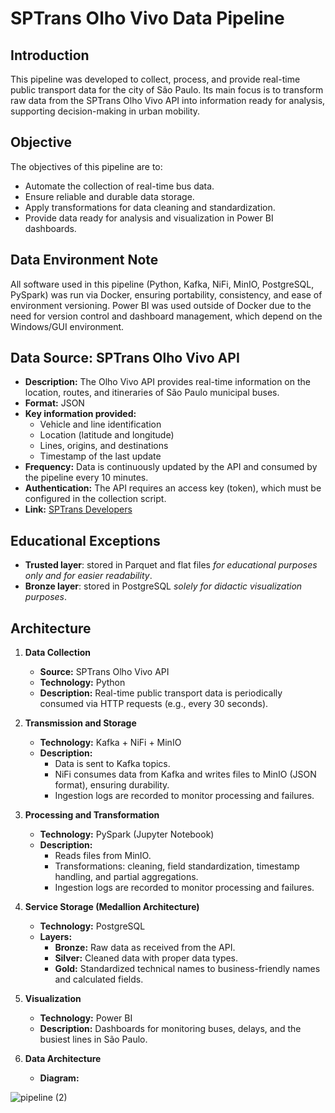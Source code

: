 # SPTrans Olho Vivo Data Pipeline

## Introduction
This pipeline was developed to collect, process, and provide real-time public transport data for the city of São Paulo. Its main focus is to transform raw data from the SPTrans Olho Vivo API into information ready for analysis, supporting decision-making in urban mobility.

## Objective
The objectives of this pipeline are to:
- Automate the collection of real-time bus data.
- Ensure reliable and durable data storage.
- Apply transformations for data cleaning and standardization.
- Provide data ready for analysis and visualization in Power BI dashboards.

## Data Environment Note
All software used in this pipeline (Python, Kafka, NiFi, MinIO, PostgreSQL, PySpark) was run via Docker, ensuring portability, consistency, and ease of environment versioning.
Power BI was used outside of Docker due to the need for version control and dashboard management, which depend on the Windows/GUI environment.

## Data Source: SPTrans Olho Vivo API
- **Description:** The Olho Vivo API provides real-time information on the location, routes, and itineraries of São Paulo municipal buses.
- **Format:** JSON
- **Key information provided:**
  - Vehicle and line identification
  - Location (latitude and longitude)
  - Lines, origins, and destinations
  - Timestamp of the last update
- **Frequency:** Data is continuously updated by the API and consumed by the pipeline every 10 minutes.
- **Authentication:** The API requires an access key (token), which must be configured in the collection script.
- **Link:** [SPTrans Developers](https://www.sptrans.com.br/desenvolvedores/)

## Educational Exceptions
- **Trusted layer**: stored in Parquet and flat files *for educational purposes only and for easier readability*.
- **Bronze layer**: stored in PostgreSQL *solely for didactic visualization purposes*.

## Architecture

1. **Data Collection**
   - **Source:** SPTrans Olho Vivo API
   - **Technology:** Python
   - **Description:** Real-time public transport data is periodically consumed via HTTP requests (e.g., every 30 seconds).

2. **Transmission and Storage**
   - **Technology:** Kafka + NiFi + MinIO
   - **Description:**
     - Data is sent to Kafka topics.
     - NiFi consumes data from Kafka and writes files to MinIO (JSON format), ensuring durability.
     - Ingestion logs are recorded to monitor processing and failures.

3. **Processing and Transformation**
   - **Technology:** PySpark (Jupyter Notebook)
   - **Description:**
     - Reads files from MinIO.
     - Transformations: cleaning, field standardization, timestamp handling, and partial aggregations.
     - Ingestion logs are recorded to monitor processing and failures.

4. **Service Storage (Medallion Architecture)**
   - **Technology:** PostgreSQL
   - **Layers:**
     - **Bronze:** Raw data as received from the API.
     - **Silver:** Cleaned data with proper data types.
     - **Gold:** Standardized technical names to business-friendly names and calculated fields.

5. **Visualization**
   - **Technology:** Power BI
   - **Description:** Dashboards for monitoring buses, delays, and the busiest lines in São Paulo.

6. **Data Architecture**
   - **Diagram:**
     
![pipeline (2)](https://github.com/user-attachments/assets/c89b1be0-bdd0-4d29-8fca-98f15c5bd816)
